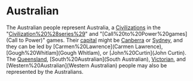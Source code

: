 # Australian

The Australian people represent Australia, a [Civilizations](civilization) in the "[Civilization%20%28series%29](Civilization)" and "[Call%20to%20Power%20games](Call to Power)" games. Their [capital](capital) might be [Canberra](Canberra) or [Sydney](Sydney), and they can be led by [Carmen%20Lawrence](Carmen Lawrence), [Gough%20Whitlam](Gough Whitlam), or [John%20Curtin](John Curtin).
The [Queensland](Queensland), [South%20Australian](South Australian), [Victorian](Victorian), and [Western%20Australian](Western Australian) people may also be represented by the Australians.